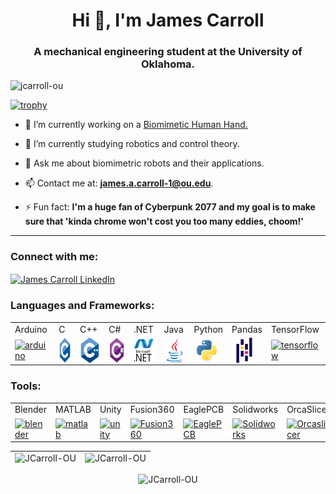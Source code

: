 <h1 align="center">Hi 👋, I'm James Carroll</h1>
<h3 align="center">A mechanical engineering student at the University of Oklahoma.</h3>

<p align="left"> <img src="https://komarev.com/ghpvc/?username=jcarroll-ou&label=Profile%20views&color=0e75b6&style=flat" alt="jcarroll-ou" /> </p>

[![trophy](https://github-profile-trophy.vercel.app/?username=jcarroll-ou&theme=discord&no-frame=true)](https://github.com/ryo-ma/github-profile-trophy)

- 🔭 I’m currently working on a [Biomimetic Human Hand.](https://github.com/JCarroll-OU/Biomimetric-Human-Hand)

- 🌱 I’m currently studying robotics and control theory.

- 💬 Ask me about biomimetric robots and their applications.

- 📫 Contact me at: **james.a.carroll-1@ou.edu**.

- ⚡ Fun fact: **I'm a huge fan of Cyberpunk 2077 and my goal is to make sure that 'kinda chrome won't cost you too many eddies, choom!'**

---

<h3 align="left">Connect with me:</h3>
<p align="left">
<a href="www.linkedin.com/in/james-carroll-ou26" target="blank"><img align="center" src="https://raw.githubusercontent.com/rahuldkjain/github-profile-readme-generator/master/src/images/icons/Social/linked-in-alt.svg" alt="James Carroll LinkedIn" height="30" width="40" /></a>
</p>

<h3 align="left">Languages and Frameworks:</h3>
<table border="0">
<tr>
  <td>Arduino</td>
  <td>C</td>
  <td>C++</td>
  <td>C#</td>
  <td>.NET</td>
  <td>Java</td>
  <td>Python</td>
  <td>Pandas</td>
  <td>TensorFlow</td>
</tr>
<tr>
  <td><a href="https://www.arduino.cc/" target="_blank" rel="noreferrer"><img align="center" src="https://cdn.worldvectorlogo.com/logos/arduino-1.svg" alt="arduino" width="40" height="40"/></a></td>
  <td><a href="https://www.cprogramming.com/" target="_blank" rel="noreferrer"><img align="center" src="https://raw.githubusercontent.com/devicons/devicon/master/icons/c/c-original.svg" alt="c" width="40" height="40"/></a></td>
  <td><a href="https://www.w3schools.com/cpp/" target="_blank" rel="noreferrer"><img align="center" src="https://raw.githubusercontent.com/devicons/devicon/master/icons/cplusplus/cplusplus-original.svg" alt="cplusplus" width="40" height="40"/></a></td>
  <td><a href="https://www.w3schools.com/cs/" target="_blank" rel="noreferrer"><img align="center" src="https://raw.githubusercontent.com/devicons/devicon/master/icons/csharp/csharp-original.svg" alt="csharp" width="40" height="40"/></a></td>
  <td><a href="https://dotnet.microsoft.com/" target="_blank" rel="noreferrer"><img align="center" src="https://raw.githubusercontent.com/devicons/devicon/master/icons/dot-net/dot-net-original-wordmark.svg" alt="dotnet" width="40" height="40"/></a></td>
  <td>  <a href="https://www.java.com" target="_blank" rel="noreferrer"><img align="center" src="https://raw.githubusercontent.com/devicons/devicon/master/icons/java/java-original.svg" alt="java" width="40" height="40"/></a></td>
  <td><a href="https://www.python.org" target="_blank" rel="noreferrer"><img align="center" src="https://raw.githubusercontent.com/devicons/devicon/master/icons/python/python-original.svg" alt="python" width="40" height="40"/></a></td>
  <td><a href="https://pandas.pydata.org/" target="_blank" rel="noreferrer"> <img align="center" src="https://raw.githubusercontent.com/devicons/devicon/2ae2a900d2f041da66e950e4d48052658d850630/icons/pandas/pandas-original.svg" alt="pandas" width="40" height="40"/></a></td>
  <td><a href="https://www.tensorflow.org" target="_blank" rel="noreferrer"><img align="center" src="https://www.vectorlogo.zone/logos/tensorflow/tensorflow-icon.svg" alt="tensorflow" width="40" height="40"/></a></td>
</table>

<h3 align="left">Tools:</h3>
<table border="0">
<tr>
  <td>Blender</td>
  <td>MATLAB</td>
  <td>Unity</td>
  <td>Fusion360</td>
  <td>EaglePCB</td>
  <td>Solidworks</td>
  <td>OrcaSlicer</td>
</tr>
<tr>
  <td><a href="https://www.blender.org/" target="_blank" rel="noreferrer"><img align="center" src="https://download.blender.org/branding/community/blender_community_badge_white.svg" alt="blender" width="40" height="40"/></a></td>
  <td><a href="https://www.mathworks.com/" target="_blank" rel="noreferrer"><img align="center" src="https://upload.wikimedia.org/wikipedia/commons/2/21/Matlab_Logo.png" alt="matlab" width="40" height="40"/></a></td>
  <td><a href="https://unity.com/" target="_blank" rel="noreferrer"><img align="center" src="https://p7.hiclipart.com/preview/242/418/403/unity-video-game-logo-augmented-reality-game-engine-others.jpg" alt="unity" width="40" height="40"/></a></td>
   <td><a href="https://www.autodesk.com/products/fusion-360/education" target="_blank" rel="noreferrer"><img align="center" src="https://www.cadlinecommunity.co.uk/hc/article_attachments/5338608858781/autodesk-fusion-360-product-icon-128_2x.png" alt="Fusion360" width="40" height="40"/></a></td>
  <td><a href="https://www.autodesk.com/products/eagle/overview?term=1-YEAR&tab=subscription&plc=FSN" target="_blank" rel="noreferrer"><img align="center" src="https://fabacademy.org/2018/docs/FabAcademy-Tutorials/week6_electronic_design/eagle_english/logo.png" alt="EaglePCB" width="40" height="40"/></a></td>
  <td><a href="https://www.solidworks.com/" target="_blank" rel="noreferrer"><img align="center" src="https://banner2.cleanpng.com/20180425/kqw/kisspng-computer-icons-solidworks-e-5ae0fa43334702.1540505415246935712101.jpg" alt="Solidworks" width="40" height="40"/></a></td>
  <td><a href="https://github.com/SoftFever/OrcaSlicer" target="_blank" rel="noreferrer"><img align="center" src="https://raw.githubusercontent.com/linuxserver/docker-templates/master/linuxserver.io/img/orcaslicer-logo.png" alt="Orcaslicer" width="40" height="40"/></a></td>
</table>


<table border="0">
<tr>
  <td style="border-bottom-style: hidden;"><img src="https://github-readme-stats.vercel.app/api?username=jcarroll-ou&show_icons=true&locale=en&theme=ambient_gradient" alt="JCarroll-OU"/></td>
  <td style="border-bottom-style: hidden;"><img src="https://github-readme-streak-stats.herokuapp.com/?user=jcarroll-ou&theme=ambient_gradient" alt="JCarroll-OU"/></td>
</tr>
</table>

<p align="center"><img src="https://github-readme-stats.vercel.app/api/top-langs?username=jcarroll-ou&show_icons=true&locale=en&layout=compact&theme=ambient_gradient" alt="JCarroll-OU"/></p>
